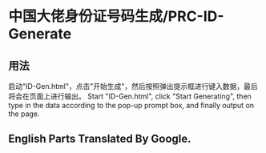 # 中国大佬身份证号码生成/PRC-ID-Generate
## 用法
启动"ID-Gen.html"，点击"开始生成"，然后按照弹出提示框进行键入数据，最后将会在页面上进行输出。
Start "ID-Gen.html", click "Start Generating", then type in the data according to the pop-up prompt box, and finally output on the page.

## English Parts Translated By Google.
